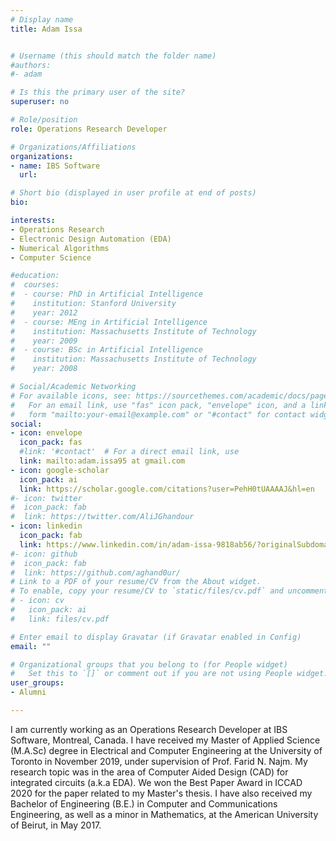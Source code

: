 ```yaml
---
# Display name
title: Adam Issa


# Username (this should match the folder name)
#authors:
#- adam

# Is this the primary user of the site?
superuser: no

# Role/position
role: Operations Research Developer

# Organizations/Affiliations
organizations:
- name: IBS Software
  url:

# Short bio (displayed in user profile at end of posts)
bio:

interests:
- Operations Research
- Electronic Design Automation (EDA)
- Numerical Algorithms
- Computer Science

#education:
#  courses:
#  - course: PhD in Artificial Intelligence
#    institution: Stanford University
#    year: 2012
#  - course: MEng in Artificial Intelligence
#    institution: Massachusetts Institute of Technology
#    year: 2009
#  - course: BSc in Artificial Intelligence
#    institution: Massachusetts Institute of Technology
#    year: 2008

# Social/Academic Networking
# For available icons, see: https://sourcethemes.com/academic/docs/page-builder/#icons
#   For an email link, use "fas" icon pack, "envelope" icon, and a link in the
#   form "mailto:your-email@example.com" or "#contact" for contact widget.
social:
- icon: envelope
  icon_pack: fas
  #link: '#contact'  # For a direct email link, use
  link: mailto:adam.issa95 at gmail.com
- icon: google-scholar
  icon_pack: ai
  link: https://scholar.google.com/citations?user=PehH0tUAAAAJ&hl=en
#- icon: twitter
#  icon_pack: fab
#  link: https://twitter.com/AliJGhandour
- icon: linkedin
  icon_pack: fab
  link: https://www.linkedin.com/in/adam-issa-9818ab56/?originalSubdomain=ca
#- icon: github
#  icon_pack: fab
#  link: https://github.com/aghand0ur/
# Link to a PDF of your resume/CV from the About widget.
# To enable, copy your resume/CV to `static/files/cv.pdf` and uncomment the lines below.
# - icon: cv
#   icon_pack: ai
#   link: files/cv.pdf

# Enter email to display Gravatar (if Gravatar enabled in Config)
email: ""

# Organizational groups that you belong to (for People widget)
#   Set this to `[]` or comment out if you are not using People widget.
user_groups:
- Alumni

---
```

I am currently working as an Operations Research Developer at IBS Software, Montreal, Canada.
I have received my Master of Applied Science (M.A.Sc) degree in Electrical and Computer Engineering at the University of Toronto in November 2019, under supervision of Prof. Farid N. Najm.
My research topic was in the area of Computer Aided Design (CAD) for integrated circuits (a.k.a EDA). We won the Best Paper Award in ICCAD 2020 for the paper related to my Master's thesis.
I have also received my Bachelor of Engineering (B.E.) in Computer and Communications Engineering, as well as a minor in Mathematics, at the American University of Beirut, in May 2017.




